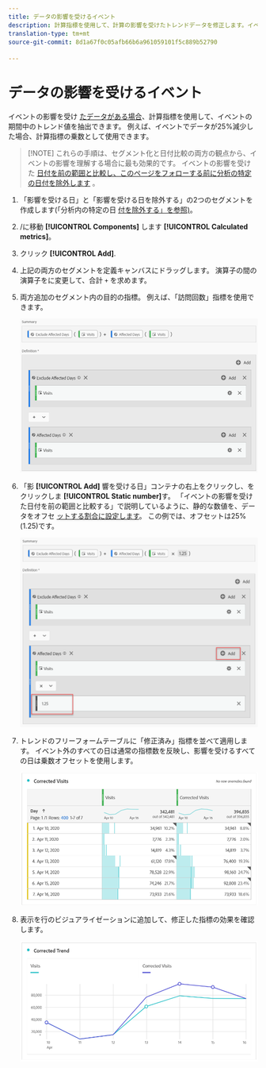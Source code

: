 ```yaml
---
title: データの影響を受けるイベント
description: 計算指標を使用して、計算の影響を受けたトレンドデータを修正します。イベント
translation-type: tm+mt
source-git-commit: 8d1a67f0c05afb66b6a961059101f5c889b52790

---
```



# データの影響を受けるイベント

イベントの影響を受け [たデータがある場合](/help/technotes/event-impacted.md)、計算指標を使用して、イベントの期間中のトレンド値を抽出できます。 例えば、イベントでデータが25%減少した場合、計算指標の乗数として使用できます。

>[!NOTE] これらの手順は、セグメント化と日付比較の両方の観点から、イベントの影響を理解する場合に最も効果的です。 イベントの影響を受けた [日付を前の範囲と比較し、このページをフォローする前に](/help/analyze/analysis-workspace/components/calendar-date-ranges/compare-event.md)[分析の特定の日付を除外します](../c-segmentation/use-cases/exclude-date-range.md) 。

1. 「影響を受ける日」と「影響を受ける日を除外する」の2つのセグメントを作成します(「分析内の特定の日 [付を除外する」を参照)](../c-segmentation/use-cases/exclude-date-range.md)。
2. /に移動 **[!UICONTROL Components]** します **[!UICONTROL Calculated metrics]**。
3. クリック **[!UICONTROL Add]**.
4. 上記の両方のセグメントを定義キャンバスにドラッグします。 演算子の間の演算子をに変更して、合計 `+` を求めます。
5. 両方追加のセグメント内の目的の指標。 例えば、「訪問回数」指標を使用できます。

   ![セグメントビルダー](assets/event_segment_builder.png)

6. 「影 **[!UICONTROL Add]** 響を受ける日」コンテナの右上をクリックし、をクリックしま **[!UICONTROL Static number]**&#x200B;す。 「イベントの影響を受けた日付を前の範囲と比較する」で説明しているように、静的な数値を、データをオフセ [ットする割合に設定します](/help/analyze/analysis-workspace/components/calendar-date-ranges/compare-event.md)。 この例では、オフセットは25%(1.25)です。

   ![静的数](assets/event_static_number.png)

7. トレンドのフリーフォームテーブルに「修正済み」指標を並べて適用します。 イベント外のすべての日は通常の指標数を反映し、影響を受けるすべての日は乗数オフセットを使用します。

   ![修正指標](assets/event_corrected.png)

8. 表示を行のビジュアライゼーションに追加して、修正した指標の効果を確認します。

   ![修正された行](assets/event_line.png)
